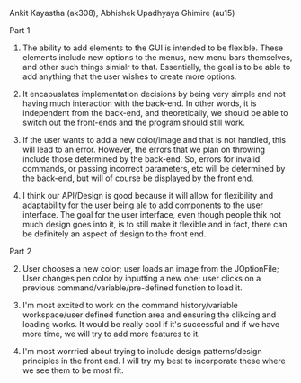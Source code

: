 Ankit Kayastha (ak308), Abhishek Upadhyaya Ghimire (au15)

Part 1

1. The ability to add elements to the GUI is intended to be flexible. These elements include new options to the menus, new menu bars themselves, and other such things simialr to that. Essentially, the goal is to be able to add anything that the user wishes to create more options.

2. It encapuslates implementation decisions by being very simple and not having much interaction with the back-end. In other words, it is independent from the back-end, and theoretically, we should be able to switch out the front-ends and the program should still work.

3. If the user wants to add a new color/image and that is not handled, this will lead to an error. However, the errors that we plan on throwing include those determined by the back-end. So, errors for invalid commands, or passing incorrect parameters, etc will be determined by the back-end, but will of course be displayed by the front end.

4. I think our API/Design is good because it will allow for flexibility and adaptability for the user being ale to add components to the user interface. The goal for the user interface, even though people thik not much design goes into it, is to still make it flexible and in fact, there can be definitely an aspect of design to the front end.

Part 2

2. User chooses a new color; user loads an image from the JOptionFile; User changes pen color by inputting a new one; user clicks on a previous command/variable/pre-defined function to load it.

3. I'm most excited to work on the command history/variable workspace/user defined function area and ensuring the clikcing and loading works. It would be really cool if it's successful and if we have more time, we will try to add more features to it.

4. I'm most worrried about trying to include design patterns/design principles in the front end. I will try my best to incorporate these where we see them to be most fit. 
